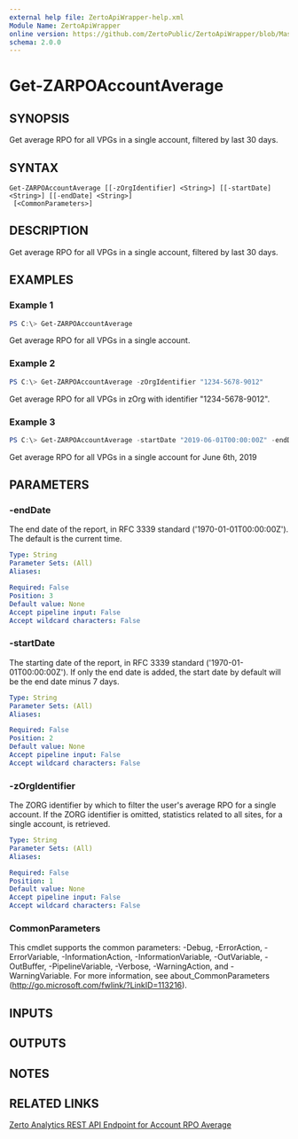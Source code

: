 ```yaml
---
external help file: ZertoApiWrapper-help.xml
Module Name: ZertoApiWrapper
online version: https://github.com/ZertoPublic/ZertoApiWrapper/blob/Master/docs/Get-ZARPOAccountAverage.md
schema: 2.0.0
---
```


# Get-ZARPOAccountAverage

## SYNOPSIS

Get average RPO for all VPGs in a single account, filtered by last 30 days.

## SYNTAX

```
Get-ZARPOAccountAverage [[-zOrgIdentifier] <String>] [[-startDate] <String>] [[-endDate] <String>]
 [<CommonParameters>]
```

## DESCRIPTION

Get average RPO for all VPGs in a single account, filtered by last 30 days.

## EXAMPLES

### Example 1
```powershell
PS C:\> Get-ZARPOAccountAverage
```

Get average RPO for all VPGs in a single account.

### Example 2
```powershell
PS C:\> Get-ZARPOAccountAverage -zOrgIdentifier "1234-5678-9012"
```

Get average RPO for all VPGs in zOrg with identifier "1234-5678-9012".

### Example 3
```powershell
PS C:\> Get-ZARPOAccountAverage -startDate "2019-06-01T00:00:00Z" -endDate "2019-06-02T00:00:00Z"
```

Get average RPO for all VPGs in a single account for June 6th, 2019

## PARAMETERS

### -endDate
The end date of the report, in RFC 3339 standard ('1970-01-01T00:00:00Z').
The default is the current time.

```yaml
Type: String
Parameter Sets: (All)
Aliases:

Required: False
Position: 3
Default value: None
Accept pipeline input: False
Accept wildcard characters: False
```

### -startDate
The starting date of the report, in RFC 3339 standard ('1970-01-01T00:00:00Z').
If only the end date is added, the start date by default will be the end date minus 7 days.

```yaml
Type: String
Parameter Sets: (All)
Aliases:

Required: False
Position: 2
Default value: None
Accept pipeline input: False
Accept wildcard characters: False
```

### -zOrgIdentifier
The ZORG identifier by which to filter the user's average RPO for a single account.
If the ZORG identifier is omitted, statistics related to all sites, for a single account, is retrieved.

```yaml
Type: String
Parameter Sets: (All)
Aliases:

Required: False
Position: 1
Default value: None
Accept pipeline input: False
Accept wildcard characters: False
```

### CommonParameters
This cmdlet supports the common parameters: -Debug, -ErrorAction, -ErrorVariable, -InformationAction, -InformationVariable, -OutVariable, -OutBuffer, -PipelineVariable, -Verbose, -WarningAction, and -WarningVariable. For more information, see about_CommonParameters (http://go.microsoft.com/fwlink/?LinkID=113216).

## INPUTS

## OUTPUTS

## NOTES

## RELATED LINKS

[Zerto Analytics REST API Endpoint for Account RPO Average](https://docs.api.zerto.com/#/RPO_Reports/get_v2_reports_account_rpo_average)
